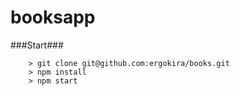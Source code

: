 # booksapp


###Start###

```
	> git clone git@github.com:ergokira/books.git
	> npm install
	> npm start
```

